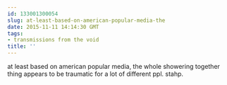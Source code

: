 ```yaml
---
id: 133001300054
slug: at-least-based-on-american-popular-media-the
date: 2015-11-11 14:14:30 GMT
tags:
- transmissions from the void
title: ''
---
```

at least based on american popular media, the whole showering together thing appears to be traumatic for a lot of different ppl. stahp.